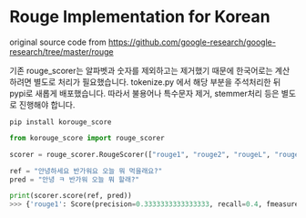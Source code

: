 # Rouge Implementation for Korean
original source code from https://github.com/google-research/google-research/tree/master/rouge

기존 rouge_scorer는 알파벳과 숫자를 제외하고는 제거했기 때문에 한국어로는 계산하려면 별도로 처리가 필요했습니다.
tokenize.py 에서 해당 부분을 주석처리한 뒤 pypi로 새롭게 배포했습니다.
따라서 불용어나 특수문자 제거, stemmer처리 등은 별도로 진행해야 합니다.
```
pip install korouge_score
```

```python
from korouge_score import rouge_scorer

scorer = rouge_scorer.RougeScorer(["rouge1", "rouge2", "rougeL", "rougeLsum"])

ref = "안녕하세요 반가워요 오늘 뭐 먹을래요?"
pred = "안녕 ㅋ 반가워 오늘 뭐 할래?"

print(scorer.score(ref, pred))
>>> {'rouge1': Score(precision=0.3333333333333333, recall=0.4, fmeasure=0.3636363636363636), 'rouge2': Score(precision=0.2, recall=0.25, fmeasure=0.22222222222222224), 'rougeL': Score(precision=0.3333333333333333, recall=0.4, fmeasure=0.3636363636363636), 'rougeLsum': Score(precision=0.3333333333333333, recall=0.4, fmeasure=0.3636363636363636)}
```
